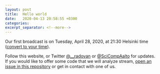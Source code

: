 ```yaml
---
layout: post
title:  Hello world
date:   2020-04-13 20:58:55 +0300
categories:
excerpt_separator: <!--more-->
---
```


Our first broadcast is on Tuesday, April 28, 2020, at 21:30 Helsinki
time ([convert to your time](/time/)).

<!--more-->

Follow this website, or Twitter
[@\_\_radovan](https://twitter.com/__radovan) or
[@SciCompAalto](https://twitter.com/SciCompAalto) for updates.  If you
would like to offer some code that we will analyze stream,
[open an issue in this repository](https://github.com/ResearchSoftwareHour/rsh-notes/issues)
or get in contact with one of us.
